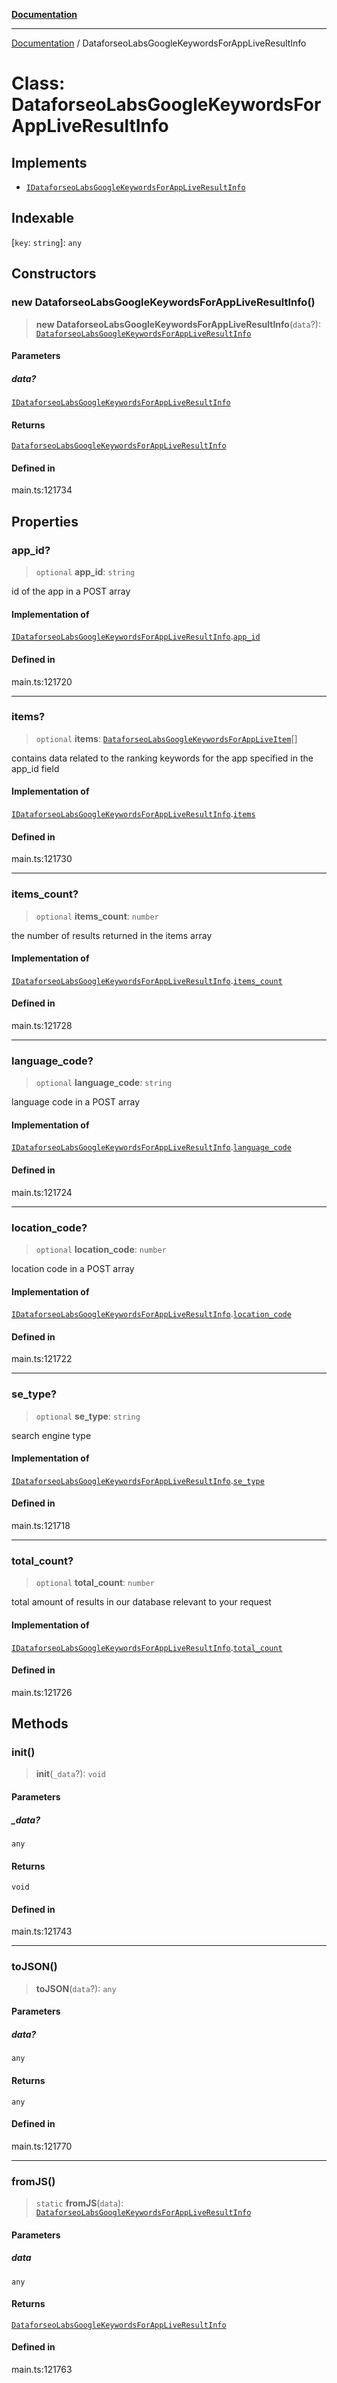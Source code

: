[**Documentation**](../README.md)

***

[Documentation](../README.md) / DataforseoLabsGoogleKeywordsForAppLiveResultInfo

# Class: DataforseoLabsGoogleKeywordsForAppLiveResultInfo

## Implements

- [`IDataforseoLabsGoogleKeywordsForAppLiveResultInfo`](../interfaces/IDataforseoLabsGoogleKeywordsForAppLiveResultInfo.md)

## Indexable

 \[`key`: `string`\]: `any`

## Constructors

### new DataforseoLabsGoogleKeywordsForAppLiveResultInfo()

> **new DataforseoLabsGoogleKeywordsForAppLiveResultInfo**(`data`?): [`DataforseoLabsGoogleKeywordsForAppLiveResultInfo`](DataforseoLabsGoogleKeywordsForAppLiveResultInfo.md)

#### Parameters

##### data?

[`IDataforseoLabsGoogleKeywordsForAppLiveResultInfo`](../interfaces/IDataforseoLabsGoogleKeywordsForAppLiveResultInfo.md)

#### Returns

[`DataforseoLabsGoogleKeywordsForAppLiveResultInfo`](DataforseoLabsGoogleKeywordsForAppLiveResultInfo.md)

#### Defined in

main.ts:121734

## Properties

### app\_id?

> `optional` **app\_id**: `string`

id of the app in a POST array

#### Implementation of

[`IDataforseoLabsGoogleKeywordsForAppLiveResultInfo`](../interfaces/IDataforseoLabsGoogleKeywordsForAppLiveResultInfo.md).[`app_id`](../interfaces/IDataforseoLabsGoogleKeywordsForAppLiveResultInfo.md#app_id)

#### Defined in

main.ts:121720

***

### items?

> `optional` **items**: [`DataforseoLabsGoogleKeywordsForAppLiveItem`](DataforseoLabsGoogleKeywordsForAppLiveItem.md)[]

contains data related to the ranking keywords for the app specified in the app_id field

#### Implementation of

[`IDataforseoLabsGoogleKeywordsForAppLiveResultInfo`](../interfaces/IDataforseoLabsGoogleKeywordsForAppLiveResultInfo.md).[`items`](../interfaces/IDataforseoLabsGoogleKeywordsForAppLiveResultInfo.md#items)

#### Defined in

main.ts:121730

***

### items\_count?

> `optional` **items\_count**: `number`

the number of results returned in the items array

#### Implementation of

[`IDataforseoLabsGoogleKeywordsForAppLiveResultInfo`](../interfaces/IDataforseoLabsGoogleKeywordsForAppLiveResultInfo.md).[`items_count`](../interfaces/IDataforseoLabsGoogleKeywordsForAppLiveResultInfo.md#items_count)

#### Defined in

main.ts:121728

***

### language\_code?

> `optional` **language\_code**: `string`

language code in a POST array

#### Implementation of

[`IDataforseoLabsGoogleKeywordsForAppLiveResultInfo`](../interfaces/IDataforseoLabsGoogleKeywordsForAppLiveResultInfo.md).[`language_code`](../interfaces/IDataforseoLabsGoogleKeywordsForAppLiveResultInfo.md#language_code)

#### Defined in

main.ts:121724

***

### location\_code?

> `optional` **location\_code**: `number`

location code in a POST array

#### Implementation of

[`IDataforseoLabsGoogleKeywordsForAppLiveResultInfo`](../interfaces/IDataforseoLabsGoogleKeywordsForAppLiveResultInfo.md).[`location_code`](../interfaces/IDataforseoLabsGoogleKeywordsForAppLiveResultInfo.md#location_code)

#### Defined in

main.ts:121722

***

### se\_type?

> `optional` **se\_type**: `string`

search engine type

#### Implementation of

[`IDataforseoLabsGoogleKeywordsForAppLiveResultInfo`](../interfaces/IDataforseoLabsGoogleKeywordsForAppLiveResultInfo.md).[`se_type`](../interfaces/IDataforseoLabsGoogleKeywordsForAppLiveResultInfo.md#se_type)

#### Defined in

main.ts:121718

***

### total\_count?

> `optional` **total\_count**: `number`

total amount of results in our database relevant to your request

#### Implementation of

[`IDataforseoLabsGoogleKeywordsForAppLiveResultInfo`](../interfaces/IDataforseoLabsGoogleKeywordsForAppLiveResultInfo.md).[`total_count`](../interfaces/IDataforseoLabsGoogleKeywordsForAppLiveResultInfo.md#total_count)

#### Defined in

main.ts:121726

## Methods

### init()

> **init**(`_data`?): `void`

#### Parameters

##### \_data?

`any`

#### Returns

`void`

#### Defined in

main.ts:121743

***

### toJSON()

> **toJSON**(`data`?): `any`

#### Parameters

##### data?

`any`

#### Returns

`any`

#### Defined in

main.ts:121770

***

### fromJS()

> `static` **fromJS**(`data`): [`DataforseoLabsGoogleKeywordsForAppLiveResultInfo`](DataforseoLabsGoogleKeywordsForAppLiveResultInfo.md)

#### Parameters

##### data

`any`

#### Returns

[`DataforseoLabsGoogleKeywordsForAppLiveResultInfo`](DataforseoLabsGoogleKeywordsForAppLiveResultInfo.md)

#### Defined in

main.ts:121763
